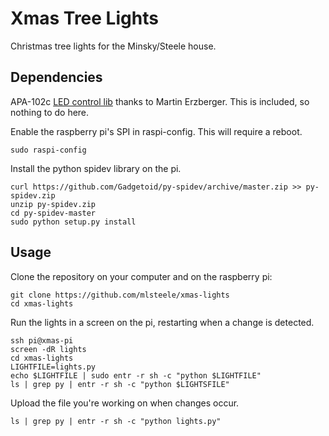 # Xmas Tree Lights

Christmas tree lights for the Minsky/Steele house.

## Dependencies

APA-102c [LED control lib](https://github.com/tinue/APA102_Pi) thanks to Martin Erzberger. This is included, so nothing to do here.

Enable the raspberry pi's SPI in raspi-config. This will require a reboot.
```shell
sudo raspi-config
```

Install the python spidev library on the pi.
```shell
curl https://github.com/Gadgetoid/py-spidev/archive/master.zip >> py-spidev.zip
unzip py-spidev.zip
cd py-spidev-master
sudo python setup.py install
```

## Usage

Clone the repository on your computer and on the raspberry pi:

```shell
git clone https://github.com/mlsteele/xmas-lights
cd xmas-lights
```

Run the lights in a screen on the pi, restarting when a change is detected.

```shell
ssh pi@xmas-pi
screen -dR lights
cd xmas-lights
LIGHTFILE=lights.py
echo $LIGHTFILE | sudo entr -r sh -c "python $LIGHTFILE"
ls | grep py | entr -r sh -c "python $LIGHTSFILE"
```

Upload the file you're working on when changes occur.

```shell
ls | grep py | entr -r sh -c "python lights.py"
```
